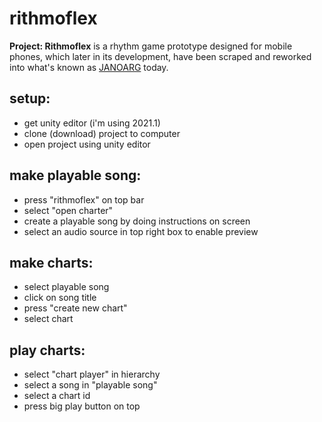 # rithmoflex
**Project: Rithmoflex** is a rhythm game prototype designed for mobile phones, which later in its development, have been scraped and reworked into what's known as [JANOARG](https://github.com/ducdat0507/janoarg) today.

## setup:
* get unity editor (i'm using 2021.1)
* clone (download) project to computer
* open project using unity editor

## make playable song:
* press "rithmoflex" on top bar
* select "open charter"
* create a playable song by doing instructions on screen
* select an audio source in top right box to enable preview

## make charts:
* select playable song
* click on song title
* press "create new chart"
* select chart

## play charts:
* select "chart player" in hierarchy
* select a song in "playable song"
* select a chart id
* press big play button on top
